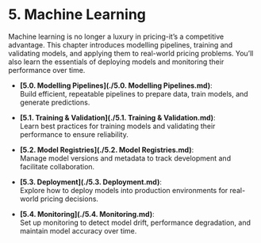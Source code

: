 # 5. Machine Learning

Machine learning is no longer a luxury in pricing-it’s a competitive advantage. This chapter introduces modelling pipelines, training and validating models, and applying them to real-world pricing problems. You’ll also learn the essentials of deploying models and monitoring their performance over time.

- **[5.0. Modelling Pipelines](./5.0. Modelling Pipelines.md)**:  
  Build efficient, repeatable pipelines to prepare data, train models, and generate predictions.

- **[5.1. Training & Validation](./5.1. Training & Validation.md)**:  
  Learn best practices for training models and validating their performance to ensure reliability.

- **[5.2. Model Registries](./5.2. Model Registries.md)**:  
  Manage model versions and metadata to track development and facilitate collaboration.

- **[5.3. Deployment](./5.3. Deployment.md)**:  
  Explore how to deploy models into production environments for real-world pricing decisions.

- **[5.4. Monitoring](./5.4. Monitoring.md)**:  
  Set up monitoring to detect model drift, performance degradation, and maintain model accuracy over time.
